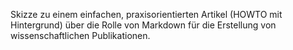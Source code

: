 Skizze zu einem einfachen, praxisorientierten Artikel (HOWTO mit Hintergrund)
über die Rolle von Markdown für die Erstellung von wissenschaftlichen
Publikationen.
